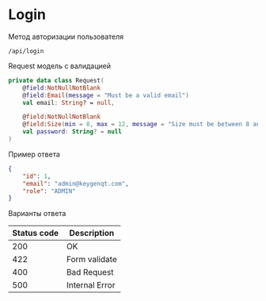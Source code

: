 Login
===================

Метод авторизации пользователя

```shell title="Method <span class='color-method'>POST</span>"
/api/login
```

Request модель с валидацией

```kotlin title="Request model"
private data class Request(
    @field:NotNullNotBlank
    @field:Email(message = "Must be a valid email")
    val email: String? = null,

    @field:NotNullNotBlank
    @field:Size(min = 8, max = 12, message = "Size must be between 8 and 12")
    val password: String? = null
)
```

Пример ответа

```json title="Response <span class='color-200'>200</span>"
{
    "id": 1,
    "email": "admin@keygenqt.com",
    "role": "ADMIN"
}
```

Варианты ответа

| Status code                            | Description    |
|----------------------------------------|----------------|
| <span class='color-200'>200</span>     | OK             |
| <span class='color-error'>422</span>   | Form validate  |
| <span class='color-error'>400</span>   | Bad Request    |
| <span class='color-error'>500</span>   | Internal Error |